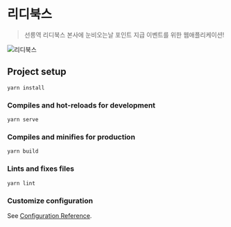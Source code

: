 # 리디북스
> 선릉역 리디북스 본사에 눈비오는날 포인트 지급 이벤트를 위한 웹애플리케이션!

![리디북스](https://user-images.githubusercontent.com/59823089/85263700-852d4d00-b4aa-11ea-9719-71bdbfb7cd85.png)

## Project setup
```
yarn install
```

### Compiles and hot-reloads for development
```
yarn serve
```

### Compiles and minifies for production
```
yarn build
```

### Lints and fixes files
```
yarn lint
```

### Customize configuration
See [Configuration Reference](https://cli.vuejs.org/config/).
